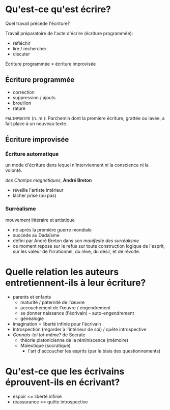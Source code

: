 # Qu'est-ce qu'est écrire?
Quel travail précède l'écriture?

Travail préparatoire de l'acte d'écrire (écriture programmée):

- réfléchir
- lire / rechercher
- discuter

Écriture programmée ≠ écriture improvisée

## Écriture programmée
- correction
- suppression / ajouts
- brouillon
- rature

`PALIMPSESTE` (n. m.): Parchemin dont la première écriture, grattée ou lavée, a fait place à un nouveau texte.


## Écriture improvisée
### Écriture automatique
un mode d'écriture dans lequel n'interviennent ni la conscience ni la volonté.

*des Champs magnétiques*, **André Breton**

- réveille l'artiste intérieur
- lâcher prise (ou pas)

### Surréalisme
mouvement littéraire et artistique

- né après la première guerre mondiale
- succède au Dadaïsme
- défini par André Breton dans son *manifeste des surréalisme*
- ce moment repose sur le refus sur toute construction logique de l'esprit, sur les valeur de l'irrationnel, du rêve, du désir, et de révolte.

# Quelle relation les auteurs entretiennent-ils à leur écriture?
- parents et enfants 
    - maturité / paternité de l'œuvre
    - accouchement de l'œuvre / engendrement
    - se donner naissance (l'écrivain) - auto-engendrement
    - généalogie
- imagination = liberté infinie pour l'écrivain
- Introspection (regarder à l'intérieur de soi) / quête introspective
- *Connais-toi toi-même?* de Socrate
    - théorie platonicienne de la réminiscence (mémoire)
    - Maïeutique (socratique)
        - l'art d'accoucher les esprits (par le biais des questionnements)

# Qu'est-ce que les écrivains éprouvent-ils en écrivant?        
- espoir <= liberté infinie
- réassurance <= quête introspective
